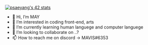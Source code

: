 <a href="https://github.com/oakoudad/badge42"><img src="https://badge.mediaplus.ma/darkblue/psaeyang?1337Badge=off&UM6P=off" alt="psaeyang's 42 stats" /></a>

- 👋 Hi, I’m MAY
- 👀 I’m interested in coding front-end, arts
- 🌱 I’m currently learning human languege and computer languege
- 💞️ I’m looking to collaborate on ..?
- 📫 How to reach me on discord -> MAVIS#6353


<!---
ptnmay/ptnmay is a ✨ special ✨ repository because its `README.md` (this file) appears on your GitHub profile.
You can click the Preview link to take a look at your changes.
--->
